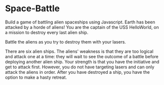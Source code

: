 # Space-Battle
Build a game of battling alien spaceships using Javascript.
Earth has been attacked by a horde of aliens! You are the captain 
of the USS HelloWorld, on a mission to destroy every last alien ship.

Battle the aliens as you try to destroy them with your lasers.

There are six alien ships. The aliens' weakness is that they are too logical and attack
one at a time: they will wait to see the outcome of a battle before deploying another alien ship. 
Your strength is that you have the initiative and get to attack first. However, you do not have targeting 
lasers and can only attack the aliens in order. After you have destroyed a ship, you have the option to make a hasty retreat.
